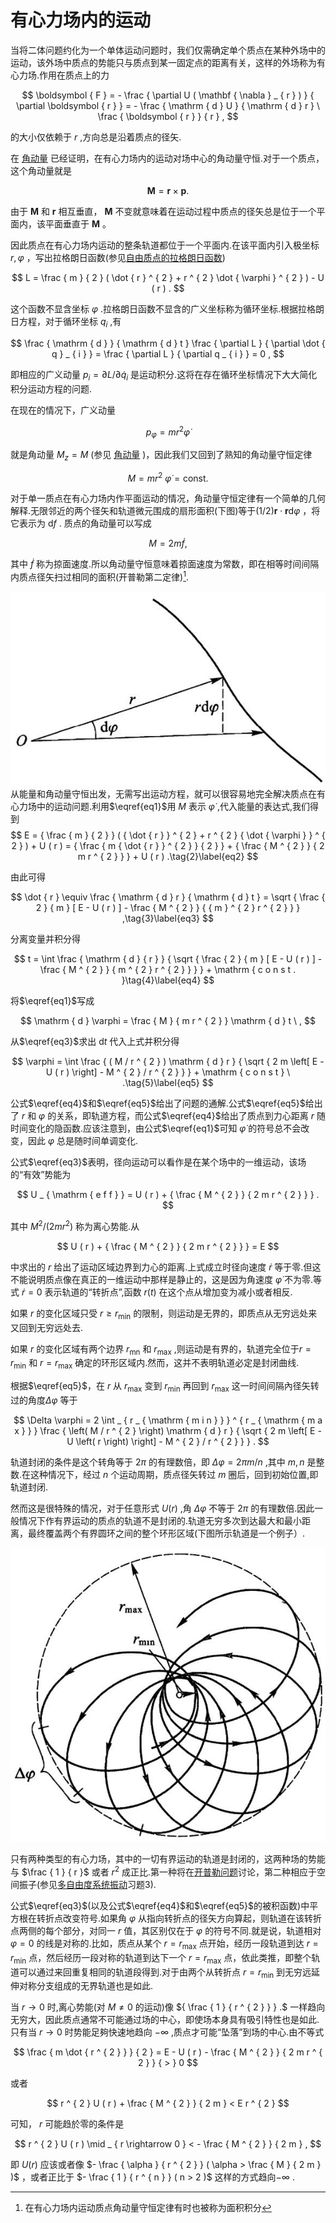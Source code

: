 # 有心力场内的运动

当将二体问题约化为一个单体运动问题时，我们仅需确定单个质点在某种外场中的运动，该外场中质点的势能只与质点到某一固定点的距离有关，这样的外场称为有心力场.作用在质点上的力

$$
\boldsymbol { F } =  - \frac { \partial U ( \mathbf { \nabla } _ { r } ) } { \partial \boldsymbol { r } } = - \frac { \mathrm { d } U } { \mathrm { d } r } \ \frac { \boldsymbol { r } } { r } ,
$$

的大小仅依赖于 $r$ ,方向总是沿着质点的径矢.

在 [角动量](./角动量.md) 已经证明，在有心力场内的运动对场中心的角动量守恒.对于一个质点，这个角动量就是

$$
\pmb { M } = \pmb { r } \times \pmb { p } .
$$

由于 $\boldsymbol{M}$ 和 $\boldsymbol{r}$ 相互垂直， $\boldsymbol{M}$ 不变就意味着在运动过程中质点的径矢总是位于一个平面内，该平面垂直于 $\boldsymbol{M}$ 。

因此质点在有心力场内运动的整条轨道都位于一个平面内.在该平面内引入极坐标 $r , \varphi$ ，写出拉格朗日函数(参见[自由质点的拉格朗日函数](./4自由质点的拉格朗日函数.md))

$$
L = \frac { m } { 2 } ( \dot { r } ^ { 2 } + r ^ { 2 } \dot { \varphi } ^ { 2 } ) - U ( r ) .
$$

这个函数不显含坐标 $\varphi$ .拉格朗日函数不显含的广义坐标称为循环坐标.根据拉格朗日方程，对于循环坐标 $q _ { i }$ ,有

$$
\frac { \mathrm { d } } { \mathrm { d } t } \frac { \partial L } { \partial \dot { q } _ { i } } = \frac { \partial L } { \partial  q _ { i } } = 0 ,
$$

即相应的广义动量 $p  _ { i }  = \partial L / \partial \dot { q } _ { i }$ 是运动积分.这将在存在循环坐标情况下大大简化积分运动方程的问题.

在现在的情况下，广义动量

$$
 p _ { \varphi } = m r ^ { 2 } \dot { \varphi }
$$

就是角动量 $M _ { z } = M$ (参见 [角动量](./角动量.md) )，因此我们又回到了熟知的角动量守恒定律

$$
M = m r ^ { 2 } \ { \dot { \varphi } } = \mathrm { c o n s t . }\tag{1}\label{eq1}
$$

对于单一质点在有心力场内作平面运动的情况，角动量守恒定律有一个简单的几何解释.无限邻近的两个径矢和轨道微元围成的扇形面积(下图)等于$( 1 / 2 ) \boldsymbol { r } \cdot \boldsymbol { r } { \mathrm { d } } { \varphi }$ ，将它表示为 $\mathrm { d } f$ . 质点的角动量可以写成

$$
M = 2 m { \dot { f } } ,
$$

其中 $\dot { f }$ 称为掠面速度.所以角动量守恒意味着掠面速度为常数，即在相等时间间隔内质点径矢扫过相同的面积(开普勒第二定律)[^1].

![](images/dae7fe74351c58aabcb9a65aac157bd527390ef443db4031523a4877abbc34d7.jpg)  
从能量和角动量守恒出发，无需写出运动方程，就可以很容易地完全解决质点在有心力场中的运动问题.利用$\eqref{eq1}$用 $M$ 表示 $\dot { \varphi }$ ,代入能量的表达式,我们得到
$$
E = { \frac { m } { 2 } } ( { \dot { r } } ^ { 2 } + r ^ { 2 } { \dot { \varphi } } ^ { 2 } ) + U ( r ) = { \frac { m { \dot { r } } ^ { 2 } } { 2 } } + { \frac { M ^ { 2 } } { 2 m r ^ { 2 } } } + U ( r ) .\tag{2}\label{eq2}
$$

由此可得

$$
\dot { r } \equiv \frac { \mathrm { d } r } { \mathrm { d } t } = \sqrt { \frac { 2 } { m } [ E - U ( r ) ] - \frac { M ^ { 2 } } { { m } ^ { 2 } r ^ { 2 } } } ,\tag{3}\label{eq3}
$$

分离变量并积分得

$$
t = \int \frac { \mathrm { d } { r } } { \sqrt { \frac { 2 } { m } [ E - U ( r ) ] - \frac { M ^ { 2 } } { m ^ { 2 } r ^ { 2 } } } } + \mathrm { c o n s t . }\tag{4}\label{eq4}
$$

将$\eqref{eq1}$写成

$$
\mathrm { d } \varphi = \frac { M } { m r ^ { 2 } } \mathrm { d } t \ ,
$$

从$\eqref{eq3}$求出 $\mathrm { d } t$ 代入上式并积分得

$$
\varphi = \int \frac { ( M / r ^ { 2 } ) \mathrm { d } r } { \sqrt { 2 m \left[ E - U ( r ) \right] - M ^ { 2 } / r ^ { 2 } } } + \mathrm { c o n s t } \ .\tag{5}\label{eq5}
$$

公式$\eqref{eq4}$和$\eqref{eq5}$给出了问题的通解.公式$\eqref{eq5}$给出了 $r$ 和 $\varphi$ 的关系，即轨道方程，而公式$\eqref{eq4}$给出了质点到力心距离 $r$ 随时间变化的隐函数.应该注意到，由公式$\eqref{eq1}$可知 $\dot { \varphi }$ 的符号总不会改变，因此 $\varphi$ 总是随时间单调变化.

公式$\eqref{eq3}$表明，径向运动可以看作是在某个场中的一维运动，该场的“有效”势能为

$$
U _ { \mathrm { e f f } } = U ( r ) + { \frac { M ^ { 2 } } { 2 m r ^ { 2 } } } .
$$

其中 $M ^ { 2 } / ( 2 m r ^ { 2 } )$ 称为离心势能.从

$$
U ( r ) + { \frac { M ^ { 2 } } { 2 m r ^ { 2 } } } = E
$$

中求出的 $r$ 给出了运动区域边界到力心的距离.上式成立时径向速度 $\dot { r }$ 等于零.但这不能说明质点像在真正的一维运动中那样是静止的，这是因为角速度 $\dot { \varphi }$ 不为零.等式 $\dot { r } = 0$ 表示轨道的“转折点”,函数 $r ( t )$ 在这个点从增加变为减小或者相反.

如果 $r$ 的变化区域只受 $r \geqslant r _ { \operatorname* { m i n } }$ 的限制，则运动是无界的，即质点从无穷远处来又回到无穷远处去.

如果 $r$ 的变化区域有两个边界 $r _ { \mathrm { m n } }$ 和 $r _ { \mathrm { m a x } }$ ,则运动是有界的，轨道完全位于$r = r _ { \operatorname* { m i n } }$ 和 $r = r _ { \operatorname* { m a x } }$ 确定的环形区域内.然而，这并不表明轨道必定是封闭曲线.

根据$\eqref{eq5}$，在 $r$ 从 $r _ { \mathrm { m a x } }$ 变到 $r _ { \mathrm { m i n } }$ 再回到 $r _ { \mathrm { m a x } }$ 这一时间间隔內径矢转过的角度$\Delta \varphi$ 等于

$$
\Delta \varphi = 2 \int _ { r _ { \mathrm { m i n } } } ^ { r _ { \mathrm { m a x } } } \frac { \left( M / r ^ { 2 } \right) \mathrm { d } r } { \sqrt { 2 m \left[ E - U \left( r \right) \right] - M ^ { 2 } / r ^ { 2 } } } .
$$

轨道封闭的条件是这个转角等于 $2 \pi$ 的有理数倍，即 $\Delta \varphi = 2 \pi m / n$ ,其中 $m, n$ 是整数.在这种情况下，经过 $n$ 个运动周期，质点径矢转过 $m$ 圈后，回到初始位置,即轨道封闭.

然而这是很特殊的情况，对于任意形式 $U ( r )$ ,角 $\Delta \varphi$ 不等于 $2 \pi$ 的有理数倍.因此一般情况下作有界运动的质点的轨道不是封闭的.轨道无穷多次到达最大和最小距离，最终覆盖两个有界圆环之间的整个环形区域(下图所示轨道是一个例子）.

![](images/107a4425020c87f037ac06ba215634be3c428c19aaccee7f48b8839bf9145f29.jpg)  


只有两种类型的有心力场，其中的一切有界运动的轨道是封闭的，这两种场的势能与 $\frac { 1 } { r }$ 或者 $r ^ { 2 }$ 成正比.第一种将在[开普勒问题](15开普勒问题.md)讨论，第二种相应于空间振子(参见[多自由度系统振动](23多自由度系统振动.md)习题3).

公式$\eqref{eq3}$(以及公式$\eqref{eq4}$和$\eqref{eq5}$的被积函数)中平方根在转折点改变符号.如果角 $\varphi$ 从指向转折点的径矢方向算起，则轨道在该转折点两侧的每个部分，对同一 $r$ 值，其区别仅在于 $\varphi$ 的符号不同.就是说，轨道相对 $\varphi = 0$ 的线是对称的.比如，质点从某个 $r = r _ { \operatorname* { m a x } }$ 点开始，经历一段轨道到达 $r = r _ { \operatorname* { m i n } }$ 点，然后经历一段对称的轨道到达下一个 $r = r _ { \operatorname* { m a x } }$ 点，依此类推，即整个轨道可以通过来回重复相同的轨道段得到.对于由两个从转折点 $r = r _ { \operatorname* { m i n } }$ 到无穷远延伸对称分支组成的无界轨道也是如此.

当 $r \rightarrow 0$ 时,离心势能(对 $M { \ne } 0$ 的运动)像 ${ \frac { 1 } { r ^ { 2 } } } .$ 一样趋向无穷大，因此质点通常不可能通过场的中心，即使场本身具有吸引特性也是如此.只有当 $r \to 0$ 时势能足夠快速地趋向 $- \infty$ ,质点才可能“坠落”到场的中心.由不等式

$$
\frac { m \dot { r ^ { 2 } } } { 2 } = E - U ( r ) - \frac { M ^ { 2 } } { 2 m r ^ { 2 } } { > } 0
$$

或者

$$
r ^ { 2 } U ( r ) + \frac { M ^ { 2 } } { 2 m } < E r ^ { 2 }
$$

可知， $r$ 可能趋於零的条件是

$$
r ^ { 2 } U ( r ) \mid _ { r \rightarrow 0 } < - \frac { M ^ { 2 } } { 2 m } ,
$$

即 $U ( r )$ 应该或者像 $-  \frac { \alpha } { r ^ { 2 } } ( \alpha > \frac { M } { 2 m } )$ ，或者正比于 $- \frac { 1 } { r ^ { n } } ( n > 2 )$ 这样的方式趋向$- \infty$ .

[^1]:在有心力场内运动质点角动量守恒定律有时也被称为面积积分

